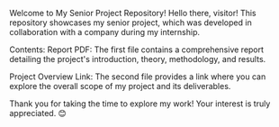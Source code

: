 Welcome to My Senior Project Repository!
Hello there, visitor! This repository showcases my senior project, which was developed in collaboration with a company during my internship.

Contents:
Report PDF: The first file contains a comprehensive report detailing the project's introduction, theory, methodology, and results.

Project Overview Link: The second file provides a link where you can explore the overall scope of my project and its deliverables.

Thank you for taking the time to explore my work! Your interest is truly appreciated. 😊
